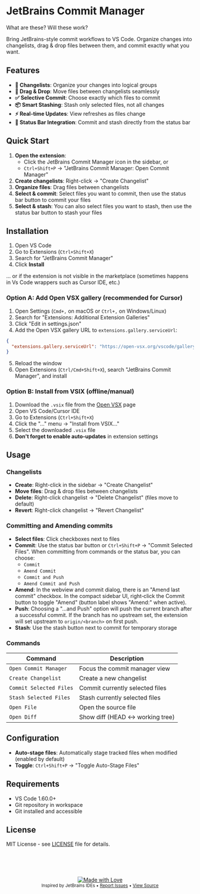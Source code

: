 # JetBrains Commit Manager

What are these? Will these work?

Bring JetBrains-style commit workflows to VS Code. Organize changes into changelists, drag & drop files between them, and commit exactly what you want.

## Features

- **🎯 Changelists**: Organize your changes into logical groups
- **🔄 Drag & Drop**: Move files between changelists seamlessly
- **✅ Selective Commit**: Choose exactly which files to commit
- **📦 Smart Stashing**: Stash only selected files, not all changes
- **⚡ Real-time Updates**: View refreshes as files change
- **🎨 Status Bar Integration**: Commit and stash directly from the status bar

## Quick Start

1. **Open the extension**:
   - Click the JetBrains Commit Manager icon in the sidebar, or
   - `Ctrl+Shift+P` → "JetBrains Commit Manager: Open Commit Manager"
2. **Create changelists**: Right-click → "Create Changelist"
3. **Organize files**: Drag files between changelists
4. **Select & commit**: Select files you want to commit, then use the status bar button to commit your files
5. **Select & stash**: You can also select files you want to stash, then use the status bar button to stash your files

## Installation

1. Open VS Code
2. Go to Extensions (`Ctrl+Shift+X`)
3. Search for "JetBrains Commit Manager"
4. Click **Install**

... or if the extension is not visible in the marketplace (sometimes happens in Vs Code wrappers such as Cursor IDE, etc.)

### Option A: Add Open VSX gallery (recommended for Cursor)

1. Open Settings (`Cmd+,` on macOS or `Ctrl+,` on Windows/Linux)
2. Search for "Extensions: Additional Extension Galleries"
3. Click "Edit in settings.json"
4. Add the Open VSX gallery URL to `extensions.gallery.serviceUrl`:

```json
{
  "extensions.gallery.serviceUrl": "https://open-vsx.org/vscode/gallery"
}
```

5. Reload the window
6. Open Extensions (`Ctrl/Cmd+Shift+X`), search "JetBrains Commit Manager", and install

### Option B: Install from VSIX (offline/manual)

1. Download the `.vsix` file from the [Open VSX](https://open-vsx.org/extension/monishkumarv/jetbrains-commit-manager) page
2. Open VS Code/Cursor IDE
3. Go to Extensions (`Ctrl+Shift+X`)
4. Click the "..." menu → "Install from VSIX..."
5. Select the downloaded `.vsix` file
6. **Don't forget to enable auto-updates** in extension settings

## Usage

### Changelists

- **Create**: Right-click in the sidebar → "Create Changelist"
- **Move files**: Drag & drop files between changelists
- **Delete**: Right-click changelist → "Delete Changelist" (files move to default)
- **Revert**: Right-click changelist → "Revert Changelist"

### Committing and Amending commits

- **Select files**: Click checkboxes next to files
- **Commit**: Use the status bar button or `Ctrl+Shift+P` → "Commit Selected Files". When committing from commands or the status bar, you can choose:
  - `Commit`
  - `Amend Commit`
  - `Commit and Push`
  - `Amend Commit and Push`
- **Amend**: In the webview and commit dialog, there is an "Amend last commit" checkbox. In the compact sidebar UI, right‑click the Commit button to toggle "Amend" (button label shows "Amend:" when active).
- **Push**: Choosing a "…and Push" option will push the current branch after a successful commit. If the branch has no upstream set, the extension will set upstream to `origin/<branch>` on first push.
- **Stash**: Use the stash button next to commit for temporary storage

### Commands

| Command                 | Description                     |
| ----------------------- | ------------------------------- |
| `Open Commit Manager`   | Focus the commit manager view   |
| `Create Changelist`     | Create a new changelist         |
| `Commit Selected Files` | Commit currently selected files |
| `Stash Selected Files`  | Stash currently selected files  |
| `Open File`             | Open the source file            |
| `Open Diff`             | Show diff (HEAD ↔ working tree) |

## Configuration

- **Auto-stage files**: Automatically stage tracked files when modified (enabled by default)
- **Toggle**: `Ctrl+Shift+P` → "Toggle Auto-Stage Files"

## Requirements

- VS Code 1.60.0+
- Git repository in workspace
- Git installed and accessible

## License

MIT License - see [LICENSE](LICENSE) file for details.

<br /><br /><br />

<p align="center">
  <a href="https://github.com/monishkumarv/jetbrains-commit-manager">
    <img src="https://img.shields.io/badge/Built%20with-%E2%9D%A4%EF%B8%8F-blue" alt="Made with Love" />
  </a>
  <br />
  <sub>
    Inspired by JetBrains IDEs • 
    <a href="https://github.com/monishkumarv/jetbrains-commit-manager/issues">Report Issues</a> • 
    <a href="https://github.com/monishkumarv/jetbrains-commit-manager">View Source</a>
  </sub>
</p>
